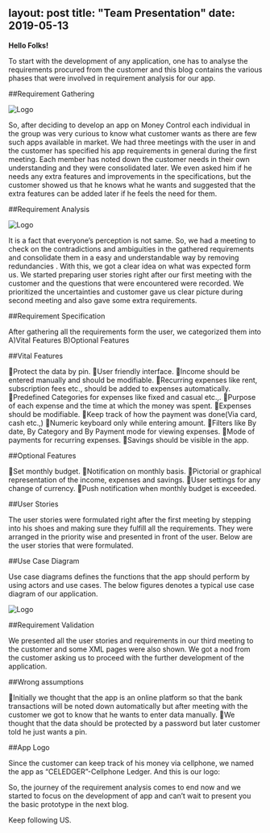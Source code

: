layout: post
title: "Team Presentation"
date: 2019-05-13
---


**Hello Folks!** 

To start with the development of any application, one has to analyse the requirements procured from the customer and this blog contains the various phases that were involved in requirement analysis for our app. 


##Requirement Gathering

![Logo]({{site.baseurl}}/images/RG3.jpg "RG3")

So, after deciding to develop an app on Money Control each individual in the group was very curious to know what customer wants as there are few such apps available in market. We had three meetings with the user in and the customer has specified his app requirements in general during the first meeting. Each member has noted down the customer needs in their own understanding and they were consolidated later. We even asked him if he needs any extra features and improvements in the specifications, but the customer showed us that he knows what he wants and suggested that the extra features can be added later if he feels the need for them.


##Requirement Analysis

![Logo]({{site.baseurl}}/images/RA2.jpg "RA2")

It is a fact that everyone’s perception is not same. So, we had a meeting to check on the contradictions and ambiguities in the gathered requirements and consolidate them in a easy and understandable way by removing redundancies . With this, we got a clear idea on what was expected form us. We started preparing user stories right after our first meeting with the customer and the questions that were encountered were recorded. We prioritized the uncertainties and customer gave us clear picture during second meeting and also gave some extra requirements.


##Requirement Specification

After gathering all the requirements form the user, we categorized them into 
A)Vital Features
B)Optional Features

##Vital Features

Protect the data by pin.
User friendly interface.
Income should be entered manually and should be modifiable.
Recurring expenses like rent, subscription fees etc., should be added to expenses automatically.
Predefined Categories for expenses like fixed and casual etc.,.
Purpose of each expense and the time at which the money was spent.
Expenses should be modifiable.
Keep track of how the payment was done(Via card, cash etc.,)
Numeric keyboard only while entering amount.
Filters like By date, By Category and By Payment mode for viewing expenses.
Mode of payments for recurring expenses.
Savings should be visible in the app.

##Optional Features

Set monthly budget.
Notification on monthly basis.
Pictorial or graphical representation of the income, expenses and savings.
User settings for any change of currency.
Push notification when monthly budget is exceeded.

##User Stories

The user stories were formulated right after the first meeting by stepping into his shoes and making sure they fulfill all the requirements. They were arranged in the priority wise and presented in front of the user. Below are the user stories that were formulated.


##Use Case Diagram  

Use case diagrams defines the functions that the app should perform by using actors and use cases. The below figures denotes a typical use case diagram of our application.


![Logo]({{site.baseurl}}/images/UC2.jpg "USer Case for expenses")

##Requirement Validation

We presented all the user stories and requirements in our third meeting to the customer and some XML pages were also shown. We got a nod from the customer asking us to proceed with the further development of the application.

##Wrong assumptions

Initially we thought that the app is an online platform so that the bank transactions will be noted down automatically but after meeting with the customer we got to know that he wants to enter data manually.
We thought that the data should be protected by a password but later customer told he just wants a pin.

##App Logo

Since the customer can keep track of his money via cellphone, we named the app as “CELEDGER”-Cellphone Ledger. And this is our logo:




So, the journey of the requirement analysis comes to end now and we started to focus on the development of app and can’t wait to present you the basic prototype in the next blog. 

Keep following US.
